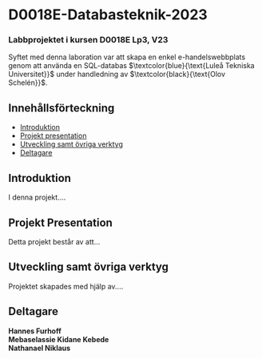 # D0018E-Databasteknik-2023

### Labbprojektet i kursen D0018E Lp3, V23

Syftet med denna laboration var att skapa en enkel e-handelswebbplats genom att använda en SQL-databas $\textcolor{blue}{\text{Luleå Tekniska Universitet}}$ under handledning av $\textcolor{black}{\text{Olov Schelén}}$.

## Innehållsförteckning

* [Introduktion](#introduktion)
* [Projekt presentation](#projektpresentation)
* [Utveckling samt övriga verktyg](#utvecklingsamtövrigaverktyg)
* [Deltagare](#deltagare)


## Introduktion

I denna projekt....



## Projekt Presentation

Detta projekt består av att...



## Utveckling samt övriga verktyg

Projektet skapades med hjälp av....


## Deltagare

**Hannes Furhoff** <br>
**Mebaselassie Kidane Kebede** <br/>
**Nathanael Niklaus** <br>
